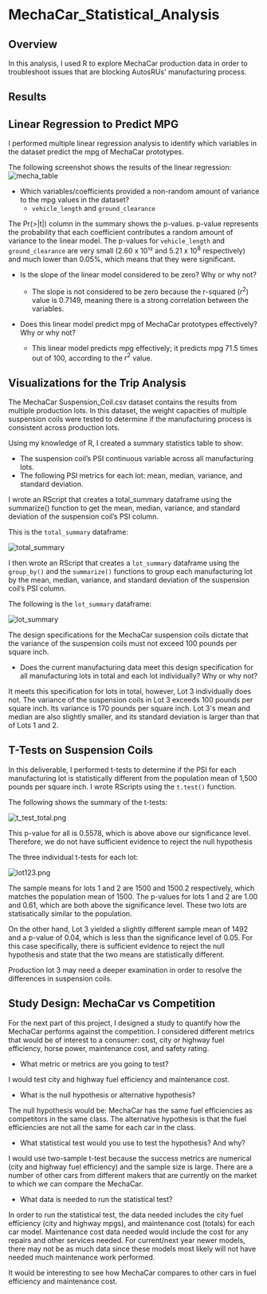 # MechaCar_Statistical_Analysis

## Overview 

In this analysis, I used R to explore MechaCar production data in order to troubleshoot issues that are blocking AutosRUs' manufacturing process.

## Results 

## Linear Regression to Predict MPG

I performed multiple linear regression analysis to identify which variables in the dataset predict the mpg of MechaCar prototypes.

The following screenshot shows the results of the linear regression:
![mecha_table](https://github.com/stephperillo/MechaCar_Statistical_Analysis/blob/main/Resources/mecha_table.png)

- Which variables/coefficients provided a non-random amount of variance to the mpg values in the dataset?
    - `vehicle_length` and `ground_clearance`
    
The Pr(>|t|) column in the summary shows the p-values. p-value represents the probability that each coefficient contributes a random amount of variance to the linear model. The p-values for `vehicle_length` and `ground_clearance` are very small (2.60 x 10¹² and 5.21 x $10^8$ respectively) and much lower than 0.05%, which means that they were significant.  

- Is the slope of the linear model considered to be zero? Why or why not?
    -   The slope is not considered to be zero because the r-squared ($r^2$) value is 0.7149, meaning there is a strong correlation between the variables.  

- Does this linear model predict mpg of MechaCar prototypes effectively? Why or why not?
    - This linear model predicts mpg effectively; it predicts mpg 71.5 times out of 100, according to the $r^2$ value. 

## Visualizations for the Trip Analysis 

The MechaCar Suspension_Coil.csv dataset contains the results from multiple production lots. In this dataset, the weight capacities of multiple suspension coils were tested to determine if the manufacturing process is consistent across production lots. 

Using my knowledge of R, I created a summary statistics table to show:

- The suspension coil’s PSI continuous variable across all manufacturing lots.
- The following PSI metrics for each lot: mean, median, variance, and standard deviation.

I wrote an RScript that creates a total_summary dataframe using the summarize() function to get the mean, median, variance, and standard deviation of the suspension coil’s PSI column.

This is the `total_summary` dataframe:

![total_summary](https://github.com/stephperillo/MechaCar_Statistical_Analysis/blob/main/Resources/total_summary.png)

I then wrote an RScript that creates a `lot_summary` dataframe using the `group_by()` and the `summarize()` functions to group each manufacturing lot by the mean, median, variance, and standard deviation of the suspension coil’s PSI column.

The following is the `lot_summary` dataframe:

![lot_summary](https://github.com/stephperillo/MechaCar_Statistical_Analysis/blob/main/Resources/lot_summary.png)

The design specifications for the MechaCar suspension coils dictate that the variance of the suspension coils must not exceed 100 pounds per square inch. 

- Does the current manufacturing data meet this design specification for all manufacturing lots in total and each lot individually? Why or why not?

It meets this specification for lots in total, however, Lot 3 individually does not. The variance of the suspension coils in Lot 3 exceeds 100 pounds per square inch. Its variance is 170 pounds per square inch. Lot 3's mean and median are also slightly smaller, and its standard deviation is larger than that of Lots 1 and 2. 

## T-Tests on Suspension Coils

In this deliverable, I performed t-tests to determine if the PSI for each manufacturing lot is statistically different from the population mean of 1,500 pounds per square inch. I wrote RScripts using the `t.test()` function.

The following shows the summary of the t-tests:

![t_test_total.png](https://github.com/stephperillo/MechaCar_Statistical_Analysis/blob/main/Resources/t_test_total.png)

This p-value for all  is 0.5578, which is above above our significance level. Therefore, we do not have sufficient evidence to reject the null hypothesis 

The three individual t-tests for each lot:

![lot123.png](https://github.com/stephperillo/MechaCar_Statistical_Analysis/blob/main/Resources/lot123.png)

The sample means for lots 1 and 2 are 1500 and 1500.2 respectively, which matches the population mean of 1500. The p-values for lots 1 and 2 are 1.00 and 0.61, which are both above the significance level. These two lots are statisatically similar to the population.      

On the other hand, Lot 3 yielded a slightly different sample mean of 1492 and a p-value of 0.04, which is less than the significance level of 0.05. For this case specifically, there is sufficient evidence to reject the null hypothesis and state that the two means are statistically different.

Production lot 3 may need a deeper examination in order to resolve the differences in suspension coils.  

## Study Design: MechaCar vs Competition

For the next part of this project, I designed a study to quantify how the MechaCar performs against the competition. I considered different metrics that would be of interest to a consumer: cost, city or highway fuel efficiency, horse power, maintenance cost, and safety rating. 

- What metric or metrics are you going to test?

I would test city and highway fuel efficiency and maintenance cost.

- What is the null hypothesis or alternative hypothesis?

The null hypothesis would be: MechaCar has the same fuel efficiencies as competitors in the same class. 
The alternative hypothesis is that the fuel efficiencies are not all the same for each car in the class.

- What statistical test would you use to test the hypothesis? And why?

I would use two-sample t-test because the success metrics are numerical (city and highway fuel efficiency) and the sample size is large. There are a number of other cars from different makers that are currently on the market to which we can compare the MechaCar. 

- What data is needed to run the statistical test?

In order to run the statistical test, the data needed includes the city fuel efficiency (city and highway mpgs), and maintenance cost (totals) for each car model. Maintenance cost data needed would include the cost for any repairs and other services needed. For current/next year newer models, there may not be as much data since these models most likely will not have needed much maintenance work performed.

It would be interesting to see how MechaCar compares to other cars in fuel efficiency and maintenance cost.
